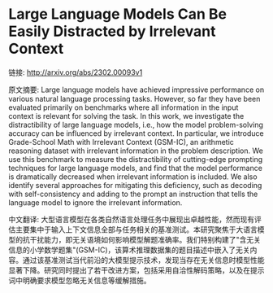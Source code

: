 # Large Language Models Can Be Easily Distracted by Irrelevant Context

链接: http://arxiv.org/abs/2302.00093v1

原文摘要:
Large language models have achieved impressive performance on various natural
language processing tasks. However, so far they have been evaluated primarily
on benchmarks where all information in the input context is relevant for
solving the task. In this work, we investigate the distractibility of large
language models, i.e., how the model problem-solving accuracy can be influenced
by irrelevant context. In particular, we introduce Grade-School Math with
Irrelevant Context (GSM-IC), an arithmetic reasoning dataset with irrelevant
information in the problem description. We use this benchmark to measure the
distractibility of cutting-edge prompting techniques for large language models,
and find that the model performance is dramatically decreased when irrelevant
information is included. We also identify several approaches for mitigating
this deficiency, such as decoding with self-consistency and adding to the
prompt an instruction that tells the language model to ignore the irrelevant
information.

中文翻译:
大型语言模型在各类自然语言处理任务中展现出卓越性能，然而现有评估主要集中于输入上下文信息全部与任务相关的基准测试。本研究聚焦于大语言模型的抗干扰能力，即无关语境如何影响模型解题准确率。我们特别构建了"含无关信息的小学数学题集"(GSM-IC)，该算术推理数据集的题目描述中嵌入了无关内容。通过该基准测试当代前沿的大模型提示技术，发现当存在无关信息时模型性能显著下降。研究同时提出了若干改进方案，包括采用自洽性解码策略，以及在提示词中明确要求模型忽略无关信息等缓解措施。
